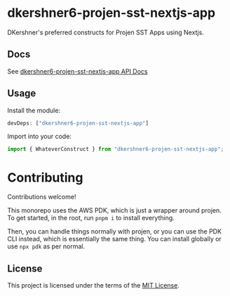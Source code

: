 # dkershner6-projen-sst-nextjs-app

DKershner's preferred constructs for Projen SST Apps using Nextjs.

## Docs

See [dkershner6-projen-sst-nextjs-app API Docs](docs/modules.md)

## Usage

Install the module:

```typescript
devDeps: ["dkershner6-projen-sst-nextjs-app"]
```

Import into your code:

```typescript
import { WhateverConstruct } from "dkershner6-projen-sst-nextjs-app";
```

# Contributing

Contributions welcome!

This monorepo uses the AWS PDK, which is just a wrapper around projen. To get started, in the root, run `pnpm i` to install everything.

Then, you can handle things normally with projen, or you can use the PDK CLI instead, which is essentially the same thing. You can install globally or use `npx pdk` as per normal.

## License

This project is licensed under the terms of the [MIT License](LICENSE.md).